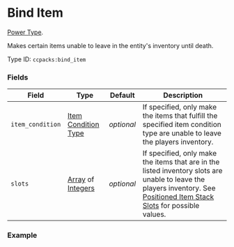 # Bind Item

[Power Type](../power_types.md).

Makes certain items unable to leave in the entity's inventory until death.

Type ID: `ccpacks:bind_item`

### Fields

Field | Type | Default | Description
------|------|---------|------------
`item_condition` | [Item Condition Type](../item_condition_types.md) | _optional_ | If specified, only make the items that fulfill the specified item condition type are unable to leave the players inventory.
`slots` | [Array](../data_types/array.md) of [Integers](../data_types/integer.md) | _optional_ | If specified, only make the items that are in the listed inventory slots are unable to leave the players inventory. See [Positioned Item Stack Slots](https://origins.readthedocs.io/en/latest/misc/extras/positioned_item_stack_slots/) for possible values.

### Example